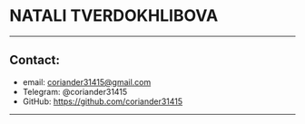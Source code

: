 # NATALI TVERDOKHLIBOVA
---
## Contact:
- email: coriander31415@gmail.com
- Telegram: @coriander31415
- GitHub: https://github.com/coriander31415
---
